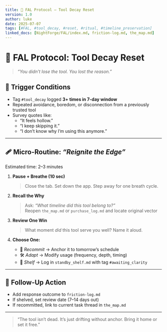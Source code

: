 ```yaml
---
title: 🧯 FAL Protocol — Tool Decay Reset
version: 1.0
author: luke
date: 2025-07-07
tags: [#FAL, #tool_decay, #reset, #ritual, #timeline_preservation]
linked_docs: [NightForge/FAL/index.md, friction-log.md, the_map.md]
---
```


# 🧯 FAL Protocol: Tool Decay Reset
> *“You didn’t lose the tool. You lost the reason.”*

## 🧠 Trigger Conditions
- Tag `#tool_decay` logged **3+ times in 7-day window**
- Repeated avoidance, boredom, or disconnection from a previously trusted tool
- Survey quotes like:
  - “It feels hollow.”
  - “I keep skipping it.”
  - “I don’t know why I’m using this anymore.”

---

## 🩹 Micro-Routine: *“Reignite the Edge”*
Estimated time: 2–3 minutes

1. **Pause + Breathe (10 sec)**
   > Close the tab. Set down the app. Step away for one breath cycle.

2. **Recall the Why**
   > Ask: *“What timeline did this tool belong to?”*  
   > Reopen `the_map.md` or `purchase_log.md` and locate original vector

3. **Review One Win**
   > What moment *did* this tool serve you well? Name it aloud.

4. **Choose One:**
   - 🧭 *Recommit* → Anchor it to tomorrow’s schedule
   - 🛠 *Adapt* → Modify usage (frequency, depth, timing)
   - 🧺 *Shelf* → Log in `standby_shelf.md` with tag `#awaiting_clarity`

---

## 🧬 Follow-Up Action
- Add response outcome to `friction-log.md`
- If shelved, set review date (7–14 days out)
- If recommitted, link to current task thread in `the_map.md`

---

> “The tool isn’t dead. It’s just drifting without anchor. Bring it home or set it free.”
